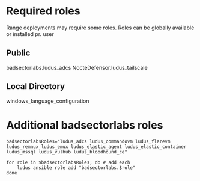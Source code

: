 # Required roles
Range deployments may require some roles. Roles can be globally available or installed pr. user

## Public
badsectorlabs.ludus_adcs
NocteDefensor.ludus_tailscale

## Local Directory
windows_language_configuration


# Additional badsectorlabs roles
```
badsectorlabsRoles="ludus_adcs ludus_commandovm ludus_flarevm ludus_remnux ludus_emux ludus_elastic_agent ludus_elastic_container ludus_mssql ludus_vulhub ludus_bloodhound_ce"

for role in $badsectorlabsRoles; do # add each
    ludus ansible role add "badsectorlabs.$role"
done
```

